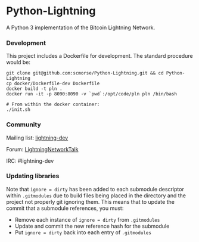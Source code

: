 # Python-Lightning
A Python 3 implementation of the Bitcoin Lightning Network.

### Development

This project includes a Dockerfile for development. The standard procedure would be:

```
git clone git@github.com:scmorse/Python-Lightning.git && cd Python-Lightning
cp docker/Dockerfile-dev Dockerfile
docker build -t pln .
docker run -it -p 8090:8090 -v `pwd`:/opt/code/pln pln /bin/bash

# From within the docker container:
./init.sh
```

### Community

Mailing list: [lightning-dev](https://lists.blockstream.io/listinfo/lightning-dev)

Forum: [LightningNetworkTalk](http://www.lightningnetworktalk.org/index.php)

IRC: \#lightning-dev


### Updating libraries

Note that `ignore = dirty` has been added to each submodule descriptor within `.gitmodules` due to build files being placed in the directory and the project not properly git ignoring them. This means that to update the commit that a submodule references, you must:

 - Remove each instance of `ignore = dirty` from `.gitmodules`
 - Update and commit the new reference hash for the submodule
 - Put `ignore = dirty` back into each entry of `.gitmodules`
